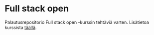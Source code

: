 # Full stack open

Palautusrepositorio Full stack open -kurssin tehtäviä varten. Lisätietoa kurssista [täällä](https://fullstackopen.com/).